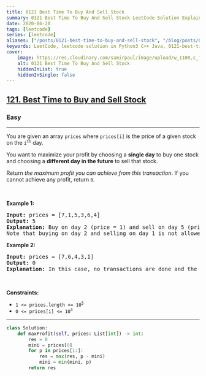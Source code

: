 ```yaml
---
title: 0121 Best Time To Buy And Sell Stock
summary: 0121 Best Time To Buy And Sell Stock LeetCode Solution Explained
date: 2020-06-20
tags: [leetcode]
series: [leetcode]
aliases: ["/posts/0121-best-time-to-buy-and-sell-stock", "/blog/posts/0121-best-time-to-buy-and-sell-stock", "/0121-best-time-to-buy-and-sell-stock"]
keywords: LeetCode, leetcode solution in Python3 C++ Java, 0121-best-time-to-buy-and-sell-stock solution
cover:
    image: https://res.cloudinary.com/samirpaul/image/upload/w_1100,c_fit,co_rgb:FFFFFF,l_text:Arial_70_bold:0121 Best Time To Buy And Sell Stock/problem-solving.webp
    alt: 0121 Best Time To Buy And Sell Stock
    hiddenInList: true
    hiddenInSingle: false
---
```



<h2><a href="https://leetcode.com/problems/best-time-to-buy-and-sell-stock/">121. Best Time to Buy and Sell Stock</a></h2><h3>Easy</h3><hr><div><p>You are given an array <code>prices</code> where <code>prices[i]</code> is the price of a given stock on the <code>i<sup>th</sup></code> day.</p>

<p>You want to maximize your profit by choosing a <strong>single day</strong> to buy one stock and choosing a <strong>different day in the future</strong> to sell that stock.</p>

<p>Return <em>the maximum profit you can achieve from this transaction</em>. If you cannot achieve any profit, return <code>0</code>.</p>

<p>&nbsp;</p>
<p><strong class="example">Example 1:</strong></p>

<pre><strong>Input:</strong> prices = [7,1,5,3,6,4]
<strong>Output:</strong> 5
<strong>Explanation:</strong> Buy on day 2 (price = 1) and sell on day 5 (price = 6), profit = 6-1 = 5.
Note that buying on day 2 and selling on day 1 is not allowed because you must buy before you sell.
</pre>

<p><strong class="example">Example 2:</strong></p>

<pre><strong>Input:</strong> prices = [7,6,4,3,1]
<strong>Output:</strong> 0
<strong>Explanation:</strong> In this case, no transactions are done and the max profit = 0.
</pre>

<p>&nbsp;</p>
<p><strong>Constraints:</strong></p>

<ul>
	<li><code>1 &lt;= prices.length &lt;= 10<sup>5</sup></code></li>
	<li><code>0 &lt;= prices[i] &lt;= 10<sup>4</sup></code></li>
</ul>
</div>

---




```python
class Solution:
    def maxProfit(self, prices: List[int]) -> int:
        res = 0
        mini = prices[0]
        for p in prices[1:]:
            res = max(res, p - mini)
            mini = min(mini, p)
        return res
```
